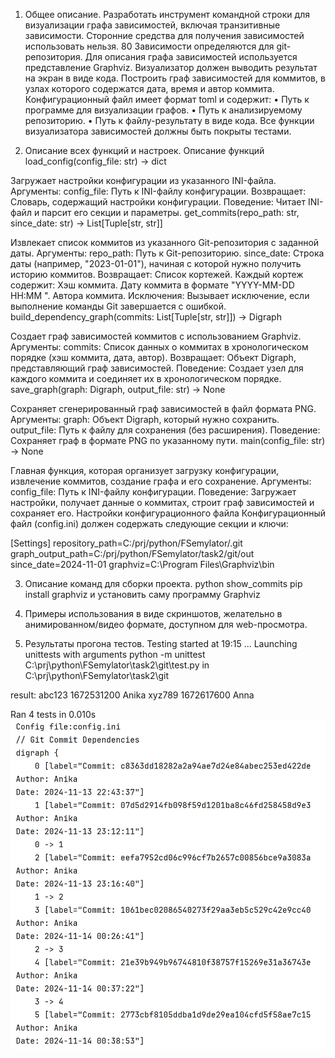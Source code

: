 1. Общее описание.
Разработать инструмент командной строки для визуализации графа
зависимостей, включая транзитивные зависимости. Сторонние средства для
получения зависимостей использовать нельзя.
80
Зависимости определяются для git-репозитория. Для описания графа
зависимостей используется представление Graphviz. Визуализатор должен
выводить результат на экран в виде кода.
Построить граф зависимостей для коммитов, в узлах которого содержатся
дата, время и автор коммита.
Конфигурационный файл имеет формат toml и содержит:
• Путь к программе для визуализации графов.
• Путь к анализируемому репозиторию.
• Путь к файлу-результату в виде кода.
Все функции визуализатора зависимостей должны быть покрыты тестами.

2. Описание всех функций и настроек.
Описание функций
load_config(config_file: str) -> dict

Загружает настройки конфигурации из указанного INI-файла.
Аргументы:
config_file: Путь к INI-файлу конфигурации.
Возвращает:
Словарь, содержащий настройки конфигурации.
Поведение:
Читает INI-файл и парсит его секции и параметры.
get_commits(repo_path: str, since_date: str) -> List[Tuple[str, str]]

Извлекает список коммитов из указанного Git-репозитория с заданной даты.
Аргументы:
repo_path: Путь к Git-репозиторию.
since_date: Строка даты (например, "2023-01-01"), начиная с которой нужно получить историю коммитов.
Возвращает:
Список кортежей. Каждый кортеж содержит:
Хэш коммита.
Дату коммита в формате "YYYY-MM-DD HH:MM
".
Автора коммита.
Исключения:
Вызывает исключение, если выполнение команды Git завершается с ошибкой.
build_dependency_graph(commits: List[Tuple[str, str]]) -> Digraph

Создает граф зависимостей коммитов с использованием Graphviz.
Аргументы:
commits: Список данных о коммитах в хронологическом порядке (хэш коммита, дата, автор).
Возвращает:
Объект Digraph, представляющий граф зависимостей.
Поведение:
Создает узел для каждого коммита и соединяет их в хронологическом порядке.
save_graph(graph: Digraph, output_file: str) -> None

Сохраняет сгенерированный граф зависимостей в файл формата PNG.
Аргументы:
graph: Объект Digraph, который нужно сохранить.
output_file: Путь к файлу для сохранения (без расширения).
Поведение:
Сохраняет граф в формате PNG по указанному пути.
main(config_file: str) -> None

Главная функция, которая организует загрузку конфигурации, извлечение коммитов, создание графа и его сохранение.
Аргументы:
config_file: Путь к INI-файлу конфигурации.
Поведение:
Загружает настройки, получает данные о коммитах, строит граф зависимостей и сохраняет его.
Настройки конфигурационного файла
Конфигурационный файл (config.ini) должен содержать следующие секции и ключи:

[Settings]
repository_path=C:/prj/python/FSemylator/.git
graph_output_path=C:/prj/python/FSemylator/task2/git/out
since_date=2024-11-01
graphviz=C:\Program Files\Graphviz\bin


3. Описание команд для сборки проекта.
python show_commits
pip install graphviz и установить саму программу Graphviz


4. Примеры использования в виде скриншотов, желательно в
анимированном/видео формате, доступном для web-просмотра.

5. Результаты прогона тестов.
Testing started at 19:15 ...
Launching unittests with arguments python -m unittest C:\prj\python\FSemylator\task2\git\test.py in C:\prj\python\FSemylator\task2\git

result: abc123 1672531200 Anika
xyz789 1672617600 Anna


Ran 4 tests in 0.010s
![Пример результата](img_1.png)